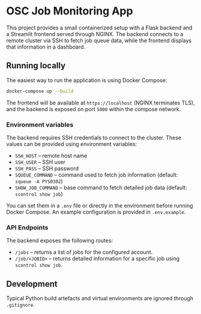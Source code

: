 # OSC Job Monitoring App

This project provides a small containerized setup with a Flask backend and a Streamlit frontend served through NGINX. The backend connects to a remote cluster via SSH to fetch job queue data, while the frontend displays that information in a dashboard.

## Running locally

The easiest way to run the application is using Docker Compose:

```bash
docker-compose up --build
```

The frontend will be available at `https://localhost` (NGINX terminates TLS), and the backend is exposed on port `5000` within the compose network.

### Environment variables

The backend requires SSH credentials to connect to the cluster. These values can be provided using environment variables:

- `SSH_HOST` – remote host name
- `SSH_USER` – SSH user
- `SSH_PASS` – SSH password
- `SQUEUE_COMMAND` – command used to fetch job information (default: `squeue -A PYS0302`)
- `SHOW_JOB_COMMAND` – base command to fetch detailed job data (default: `scontrol show job`)

You can set them in a `.env` file or directly in the environment before running Docker Compose. An example configuration is provided in `.env.example`.

### API Endpoints

The backend exposes the following routes:

- `/jobs` – returns a list of jobs for the configured account.
- `/job/<JOBID>` – returns detailed information for a specific job using `scontrol show job`.

## Development

Typical Python build artefacts and virtual environments are ignored through `.gitignore`.

